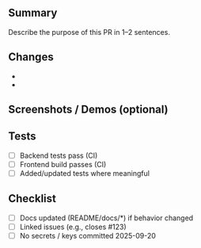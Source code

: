 ## Summary

Describe the purpose of this PR in 1–2 sentences.

## Changes

-
-

## Screenshots / Demos (optional)

## Tests

- [ ] Backend tests pass (CI)
- [ ] Frontend build passes (CI)
- [ ] Added/updated tests where meaningful

## Checklist

- [ ] Docs updated (README/docs/*) if behavior changed
- [ ] Linked issues (e.g., closes #123)
- [ ] No secrets / keys committed
2025-09-20
